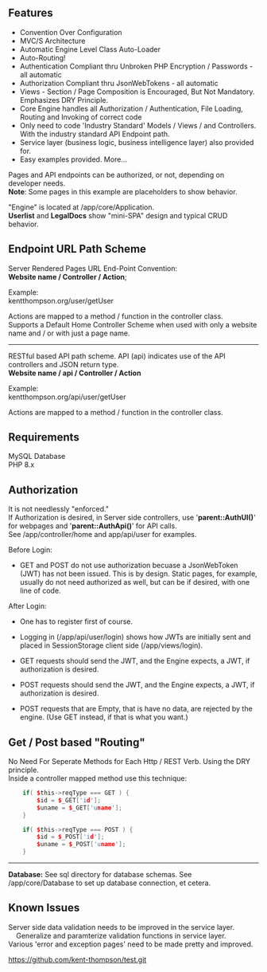 Features
------------
+ Convention Over Configuration
+ MVC/S Architecture
+ Automatic Engine Level Class Auto-Loader
+ Auto-Routing!
+ Authentication Compliant thru Unbroken PHP Encryption / Passwords - all automatic
+ Authorization Compliant thru JsonWebTokens - all automatic
+ Views - Section / Page Composition is Encouraged, But Not Mandatory. Emphasizes DRY Principle.
+ Core Engine handles all Authorization / Authentication, File Loading, Routing and Invoking of correct code
+ Only need to code 'Industry Standard' Models / Views / and Controllers. With the industry standard API Endpoint path.
+ Service layer (business logic, business intelligence layer) also provided for.
+ Easy examples provided. More...

Pages and API endpoints can be authorized, or not, depending on developer needs.  
**Note**: Some pages in this example are placeholders to show behavior.

"Engine" is located at /app/core/Application.  
**Userlist** and **LegalDocs** show "mini-SPA" design and typical CRUD behavior.

Endpoint URL Path Scheme
--

Server Rendered Pages URL End-Point Convention:  
**Website name / Controller / Action**;

Example:  
kentthompson.org/user/getUser

Actions are mapped to a method / function in the controller class.  
Supports a Default Home Controller Scheme when used with only a website name and / or with just a page name.

----

RESTful based API path scheme.  API (api) indicates use of the API controllers and JSON return type.  
**Website name  / api / Controller / Action**

Example:  
kentthompson.org/api/user/getUser

Actions are mapped to a method / function in the controller class.  

Requirements
------------
MySQL Database  
PHP 8.x

Authorization
----
It is not needlessly "enforced."  
If Authorization is desired, in Server side controllers, use '**parent::AuthUI()**' for webpages and '**parent::AuthApi()**' for API calls.  
 See /app/controller/home and app/api/user for examples.

Before Login:
+ GET and POST do not use authorization becuase a JsonWebToken (JWT) has not been issued. This is by design. Static pages, for example, usually do not need authorized as well, but can be if desired, with one line of code.

After Login:
+ One has to register first of course.
+ Logging in (/app/api/user/login) shows how JWTs are initially sent and placed in SessionStorage client side (/app/views/login).

+ GET requests should send the JWT, and the Engine expects, a JWT, if authorization is desired.
+ POST requests should send the JWT, and the Engine expects, a JWT, if authorization is desired.
+ POST requests that are Empty, that is have no data, are rejected by the engine. (Use GET instead, if that is what you want.)

Get / Post based "Routing"
----
No Need For Seperate Methods for Each Http / REST Verb. Using the DRY principle.  
Inside a controller mapped method use this technique:
```c++
    if( $this->reqType === GET ) {
        $id = $_GET['id'];
        $uname = $_GET['uname'];
    }

    if( $this->reqType === POST ) {
        $id = $_POST['id'];
        $uname = $_POST['uname'];
    }
```
----

**Database:**  See sql directory for database schemas. See /app/core/Database to set up database connection, et cetera.

Known Issues
----

Server side data validation needs to be improved in the service layer.  
&nbsp;&nbsp;&nbsp;&nbsp;Generalize and paramterize validation functions in service layer.  
Various 'error and exception pages' need to be made pretty and improved.  

https://github.com/kent-thompson/test.git